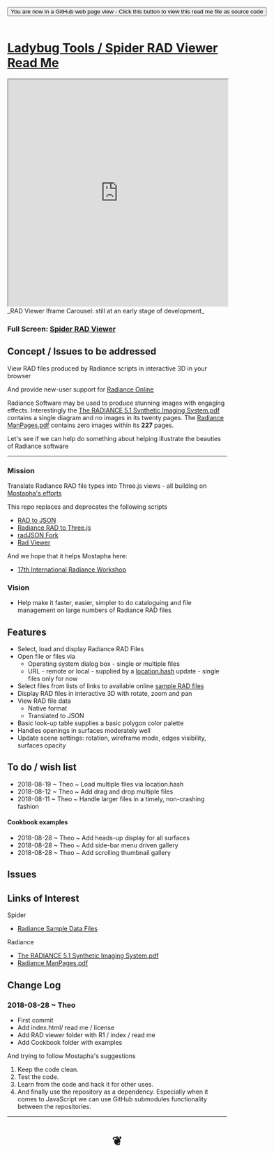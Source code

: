 

<span style=display:none; >[You are now in a GitHub source code view - click this link to view Read Me file as a web page]( https://www.ladybug.tools/spider-rad-viewer/#README.md "View file as a web page." ) </span>

<div><input type=button class = 'btn btn-secondary btn-sm' onclick=window.location.href='https://github.com/ladybug-tools/spider-rad-viewer' value='You are now in a GitHub web page view - Click this button to view this read me file as source code' ></div>

<br>

# [Ladybug Tools / Spider RAD Viewer Read Me]( #README.md )

<!--
<iframe src=https://www.ladybug.tools/spider-rad-viewer/rad-viewer/ width=100% height=500px >Iframes are not viewable in GitHub source code views</iframe>
_<small>Spider RAD Viewer current release</small>_
-->

<iframe src=https://www.ladybug.tools/spider-rad-viewer/cookbook/rad-viewer-iframe-carousel/r1/rad-viewer-iframe-carousel.html width=100% height=520px >Iframes are not viewable in GitHub source code view</iframe>
_RAD Viewer Iframe Carousel: still at an early stage of development_


### Full Screen: [Spider RAD Viewer]( https://www.ladybug.tools/spider-rad-viewer/rad-viewer/ )


## Concept / Issues to be addressed

View RAD files produced by Radiance scripts in interactive 3D in your browser

And provide new-user support for [Radiance Online]( https://www.radiance-online.org/ )

Radiance Software may be used to produce stunning images with engaging effects. Interestingly the [The RADIANCE 5.1 Synthetic Imaging System.pdf]( http://radsite.lbl.gov/radiance/refer/refman.pdf ) contains a single diagram and no images in its twenty pages. The [Radiance ManPages.pdf]( https://www.radiance-online.org/learning/documentation/manual-pages/pdfs/manpages.pdf ) contains zero images within its **227** pages.

Let's see if we can help do something about helping illustrate the beauties of Radiance software

***

### Mission

Translate Radiance RAD file types into Three.js views - all building on [Mostapha's efforts]( https://github.com/mostaphaRoudsari/radJSON)

This repo replaces and deprecates the following scripts
* [RAD to JSON]( https://www.ladybug.tools/spider/#cookbook/rad-to-json/README.md )
* [Radiance RAD to Three.js]( https://rawgit.com/ladybug-tools/spider/master/#cookbook/rad-to-threejs/README.md )
* [radJSON Fork]( https://rawgit.com/ladybug-tools/spider/master/#cookbook/rad-json-fork/README.md )
* [Rad Viewer]( https://www.ladybug.tools/spider/#rad-viewer/README.md )

And we hope that it helps Mostapha here:

* [17th International Radiance Workshop]( http://climate-based-daylighting.com/doku.php?id=radiance2018:programme#workshop_programme )

### Vision

* Help make it faster, easier, simpler to do cataloguing and file management on large numbers of Radiance RAD files


## Features

* Select, load and display Radiance RAD Files
* Open file or files via
	* Operating system dialog box - single or multiple files
	* URL - remote or local - supplied by a [location.hash]( https://developer.mozilla.org/en-US/docs/Web/API/Window/location ) update - single files only for now
* Select files from lists of links to available online [sample RAD files]( file:///D:/Dropbox/Public/git-repos/spider/index.html#radiance-sample-files/README.md )
* Display RAD files in interactive 3D with rotate, zoom and pan
* View RAD file data
	* Native format
	* Translated to JSON
* Basic look-up table supplies a basic polygon color palette
* Handles openings in surfaces moderately well
* Update scene settings: rotation, wireframe mode, edges visibility, surfaces opacity



## To do / wish list

* 2018-08-19 ~ Theo ~ Load multiple files via location.hash
* 2018-08-12 ~ Theo ~ Add drag and drop multiple files
* 2018-08-11 ~ Theo ~ Handle larger files in a timely, non-crashing fashion

#### Cookbook examples

* 2018-08-28 ~ Theo ~ Add heads-up display for all surfaces
* 2018-08-28 ~ Theo ~ Add side-bar menu driven gallery
* 2018-08-28 ~ Theo ~ Add scrolling thumbnail gallery


## Issues



## Links of Interest

Spider

* [Radiance Sample Data Files]( http://www.ladybug.tools/spider/#radiance-sample-files/README.md )

Radiance

* [The RADIANCE 5.1 Synthetic Imaging System.pdf]( http://radsite.lbl.gov/radiance/refer/refman.pdf )
* [Radiance ManPages.pdf]( https://www.radiance-online.org/learning/documentation/manual-pages/pdfs/manpages.pdf )

## Change Log

### 2018-08-28 ~ Theo

* First commit
* Add index.html/ read me / license
* Add RAD viewer folder with R1 / index / read me
* Add Cookbook folder with examples

And trying to follow Mostapha's suggestions

1. Keep the code clean.
2. Test the code.
3. Learn from the code and hack it for other uses.
4. And finally use the repository as a dependency. Especially when it comes to JavaScript we can use GitHub submodules functionality between the repositories.


***

# <center title="hello!" ><a href=javascript:window.scrollTo(0,0); style=text-decoration:none; > ❦ </a></center>

